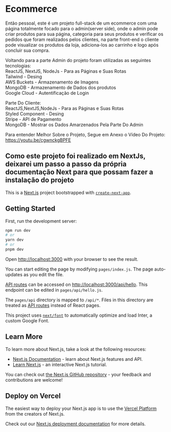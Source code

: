 # Ecommerce

Então pessoal, este é um projeto full-stack de um ecommerce com uma página totalmente focado para o admin(server side), onde o admin pode criar produtos para sua página, categoria para seus produtos e verificar os pedidos que foram realizados pelos clientes, na parte front-end o cliente pode visualizar os produtos da loja, adiciona-los ao carrinho e logo após concluir sua compra. 

Voltando para a parte Admin do projeto foram utilizadas as seguintes tecnologias:
<br/>ReactJS, NextJS, NodeJs - Para as Páginas e Suas Rotas
<br/>Tailwind - Desing
<br/>AWS Buckets - Armazenamento de Imagens
<br/>MongoDB - Armazenamento de Dados dos produtos
<br/>Google Cloud - Autentificação de Login

Parte Do Cliente: 
<br/>ReactJS,NextJS,NodeJs - Para as Páginas e Suas Rotas
<br/>Styled Component - Desing
<br/>Stripe - API de Pagamento
<br/>MongoDB - Mostrar os Dados Amarzenados Pela Parte Do Admin

Para entender Melhor Sobre o Projeto, Segue em Anexo o Vídeo Do Projeto:
https://youtu.be/cgwnckgBPFE

## Como este projeto foi realizado em NextJs, deixarei um passo a passo da própria documentação Next para que possam fazer a instalação do projeto

This is a [Next.js](https://nextjs.org/) project bootstrapped with [`create-next-app`](https://github.com/vercel/next.js/tree/canary/packages/create-next-app).

## Getting Started

First, run the development server:

```bash
npm run dev
# or
yarn dev
# or
pnpm dev
```

Open [http://localhost:3000](http://localhost:3000) with your browser to see the result.

You can start editing the page by modifying `pages/index.js`. The page auto-updates as you edit the file.

[API routes](https://nextjs.org/docs/api-routes/introduction) can be accessed on [http://localhost:3000/api/hello](http://localhost:3000/api/hello). This endpoint can be edited in `pages/api/hello.js`.

The `pages/api` directory is mapped to `/api/*`. Files in this directory are treated as [API routes](https://nextjs.org/docs/api-routes/introduction) instead of React pages.

This project uses [`next/font`](https://nextjs.org/docs/basic-features/font-optimization) to automatically optimize and load Inter, a custom Google Font.

## Learn More

To learn more about Next.js, take a look at the following resources:

- [Next.js Documentation](https://nextjs.org/docs) - learn about Next.js features and API.
- [Learn Next.js](https://nextjs.org/learn) - an interactive Next.js tutorial.

You can check out [the Next.js GitHub repository](https://github.com/vercel/next.js/) - your feedback and contributions are welcome!

## Deploy on Vercel

The easiest way to deploy your Next.js app is to use the [Vercel Platform](https://vercel.com/new?utm_medium=default-template&filter=next.js&utm_source=create-next-app&utm_campaign=create-next-app-readme) from the creators of Next.js.

Check out our [Next.js deployment documentation](https://nextjs.org/docs/deployment) for more details.

